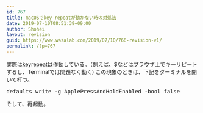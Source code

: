 ```yaml
---
id: 767
title: macOSでkey repeatが動かない時の対処法
date: 2019-07-10T08:51:39+09:00
author: Shohei
layout: revision
guid: https://www.wazalab.com/2019/07/10/766-revision-v1/
permalink: /?p=767
---
```

実際はkeyrepeatは作動している。（例えば、$などはブラウザ上でキーリピートするし、Terminalでは問題なく動く)
この現象のときは、下記をターミナルを開いて打つ。

<pre class="theme:dark-terminal lang:default decode:true " >defaults write -g ApplePressAndHoldEnabled -bool false</pre> 

そして、再起動。